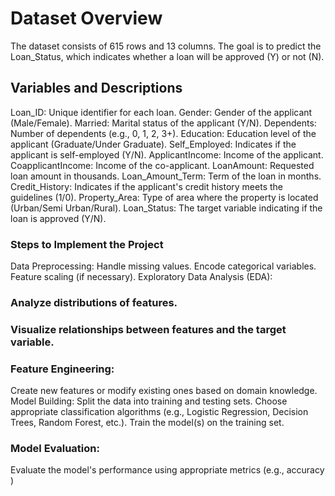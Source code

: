 # Dataset Overview
The dataset consists of 615 rows and 13 columns. 
The goal is to predict the Loan_Status, which indicates whether a loan will be approved (Y) or not (N).

## Variables and Descriptions
Loan_ID: Unique identifier for each loan.
Gender: Gender of the applicant (Male/Female).
Married: Marital status of the applicant (Y/N).
Dependents: Number of dependents (e.g., 0, 1, 2, 3+).
Education: Education level of the applicant (Graduate/Under Graduate).
Self_Employed: Indicates if the applicant is self-employed (Y/N).
ApplicantIncome: Income of the applicant.
CoapplicantIncome: Income of the co-applicant.
LoanAmount: Requested loan amount in thousands.
Loan_Amount_Term: Term of the loan in months.
Credit_History: Indicates if the applicant's credit history meets the guidelines (1/0).
Property_Area: Type of area where the property is located (Urban/Semi Urban/Rural).
Loan_Status: The target variable indicating if the loan is approved (Y/N).

### Steps to Implement the Project
Data Preprocessing:
Handle missing values.
Encode categorical variables.
Feature scaling (if necessary).
Exploratory Data Analysis (EDA):

### Analyze distributions of features.
### Visualize relationships between features and the target variable.

### Feature Engineering:
Create new features or modify existing ones based on domain knowledge.
Model Building:
Split the data into training and testing sets.
Choose appropriate classification algorithms (e.g., Logistic Regression, Decision Trees, Random Forest, etc.).
Train the model(s) on the training set.

### Model Evaluation:
Evaluate the model's performance using appropriate metrics (e.g., accuracy )


